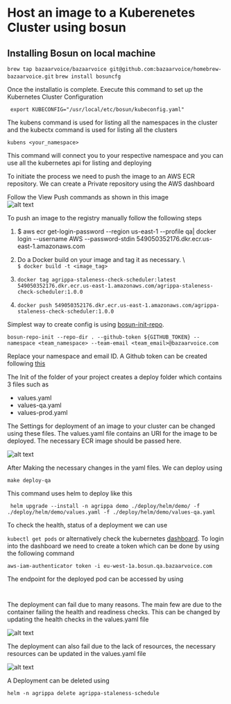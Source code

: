 # Host an image to a Kuberenetes Cluster using bosun

## Installing Bosun on local machine 

```brew tap bazaarvoice/bazaarvoice git@github.com:bazaarvoice/homebrew-bazaarvoice.git```
```brew install bosuncfg```

Once the installatio is complete. Execute this command to set up the Kubernetes Cluster Configuration 

```  export KUBECONFIG="/usr/local/etc/bosun/kubeconfig.yaml"  ```

The kubens command is used for listing all the namespaces in the cluster and the kubectx command is used for listing all the clusters

``` kubens <your_namespace> ```

This command will connect you to your respective namespace and you can use all the kubernetes api for listing and deploying 

To initiate the process we need to push the image to an AWS ECR repository. We can create a Private repository using the AWS dashboard 


Follow the View Push commands as shown in this image   
![alt text](https://github.com/rrsrahul/Demo/blob/master/images/image1.png)

To push an image to the registry manually follow the following steps 

1. $ aws ecr get-login-password --region us-east-1 --profile qa| docker login --username AWS --password-stdin 549050352176.dkr.ecr.us-east-1.amazonaws.com

2. Do a Docker build on your image and tag it as necessary. \                   
 ``` $ docker build -t <image_tag> ```

3. ```docker tag agrippa-staleness-check-scheduler:latest 549050352176.dkr.ecr.us-east-1.amazonaws.com/agrippa-staleness-check-scheduler:1.0.0```

4.  ```docker push 549050352176.dkr.ecr.us-east-1.amazonaws.com/agrippa-staleness-check-scheduler:1.0.0```


Simplest way to create config is using [bosun-init-repo](https://github.com/bazaarvoice/bosun-repo-init). 

``` bosun-repo-init --repo-dir . --github-token ${GITHUB_TOKEN} --namespace <team_namespace> --team-email <team_email>@bazaarvoice.com ```

Replace your namespace and email ID. A Github token can be created following [this](https://github.com/settings/tokens)

The Init of the folder of your project creates a deploy folder which contains 3 files such as 
* values.yaml 
* values-qa.yaml
* values-prod.yaml

The Settings for deployment of an image to your cluster can be changed using these files. 
The values.yaml file contains an URI for the image to be deployed. The necessary ECR  image should be passed here.

![alt text](https://github.com/rrsrahul/Demo/blob/master/images/carbon(5).png)

After Making the necessary changes in the yaml files. We can deploy using 

``` make deploy-qa ```

This command uses helm to deploy like this 

```  helm upgrade --install -n agrippa demo ./deploy/helm/demo/ -f ./deploy/helm/demo/values.yaml -f ./deploy/helm/demo/values-qa.yaml ```

To check the health, status of a deployment we can use 

``` kubectl get pods ``` or alternatively check the kubernetes [dashboard](https://dashboard.eu-west-1a.bosun.qa.bazaarvoice.com/#/pod/agrippa/demo-59df4b6449-4gssn?namespace=agrippa). To login into the dashboard we need to create a token which can be done by using the following command 

``` aws-iam-authenticator token -i eu-west-1a.bosun.qa.bazaarvoice.com ```


The endpoint for the deployed pod can be accessed by using 

``` ```

The deployment can fail due to many reasons. The main few are due to the container failing the health and readiness checks. This can be changed by updating the health checks in the values.yaml file 

![alt text](https://github.com/rrsrahul/Demo/blob/master/images/carbon(6).png)

The deployment can also fail due to the lack of resources, the necessary resources can be updated in the values.yaml file 

![alt text](https://github.com/rrsrahul/Demo/blob/master/images/carbon(7).png)




A Deployment can be deleted using 

``` helm -n agrippa delete agrippa-staleness-schedule ```






